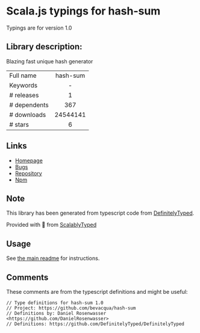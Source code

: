 
# Scala.js typings for hash-sum

Typings are for version 1.0

## Library description:
Blazing fast unique hash generator

|                    |                 |
| ------------------ | :-------------: |
| Full name          | hash-sum |
| Keywords           | - |
| # releases         | 1 |
| # dependents       | 367 |
| # downloads        | 24544141 |
| # stars            | 6 |

## Links
- [Homepage](https://github.com/bevacqua/hash-sum)
- [Bugs](https://github.com/bevacqua/hash-sum/issues)
- [Repository](https://github.com/bevacqua/hash-sum)
- [Npm](https://www.npmjs.com/package/hash-sum)
    


## Note
This library has been generated from typescript code from [DefinitelyTyped](https://definitelytyped.org).

Provided with :purple_heart: from [ScalablyTyped](https://github.com/oyvindberg/ScalablyTyped)

## Usage
See [the main readme](../../readme.md) for instructions.

## Comments

These comments are from the typescript definitions and might be useful:
```
// Type definitions for hash-sum 1.0
// Project: https://github.com/bevacqua/hash-sum
// Definitions by: Daniel Rosenwasser <https://github.com/DanielRosenwasser>
// Definitions: https://github.com/DefinitelyTyped/DefinitelyTyped

```

